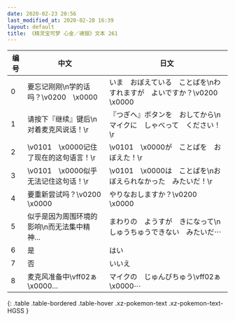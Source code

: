```yaml
---
date: 2020-02-23 20:56
last_modified_at: 2020-02-28 16:39
layout: default
title: 《精灵宝可梦 心金／魂银》文本 261
---
```

| 编号 | 中文 | 日文 |
| ---- | ---- | ---- |
| 0 | 要忘记刚刚\n学的话吗？\v0200　\x0000 | いま　おぼえている　ことばを\nわすれますが　よいですか？\v0200　\x0000 |
| 1 | 请按下『继续』键后\n对着麦克风说话！\r | 『つぎへ』ボタンを　おしてから\nマイクに　しゃべって　ください！\r |
| 2 | \v0101　\x0000记住了现在的这句语言！\r | \v0101　\x0000が　ことばを　おぼえた！\r |
| 3 | \v0101　\x0000似乎无法记住这句话！\r | \v0101　\x0000は　ことばを\nおぼえられなかった　みたいだ！\r |
| 4 | 要重新尝试吗？\v0200　\x0000 | やりなおしますか？\v0200　\x0000 |
| 5 | 似乎是因为周围环境的影响\n而无法集中精神… | まわりの　ようすが　きになって\nしゅうちゅうできない　みたいだ⋯ |
| 6 | 是 | はい |
| 7 | 否 | いいえ |
| 8 | 麦克风准备中\vff02ぁ　\x0000… | マイクの　じゅんびちゅう\vff02ぁ　\x0000⋯ |
{: .table .table-bordered .table-hover .xz-pokemon-text .xz-pokemon-text-HGSS }